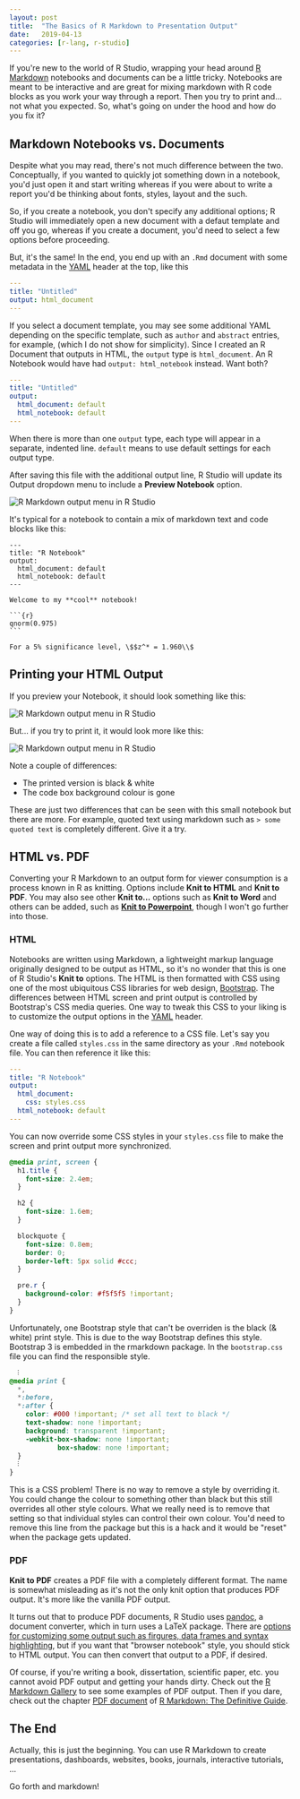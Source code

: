 ```yaml
---
layout: post
title:  "The Basics of R Markdown to Presentation Output"
date:   2019-04-13
categories: [r-lang, r-studio]
---
```


If you're new to the world of R Studio, wrapping your head around [R Markdown][1] notebooks and documents can be a little tricky. Notebooks are meant to be interactive and are great for mixing markdown with R code blocks as you work your way through a report. Then you try to print and... not what you expected. So, what's going on under the hood and how do you fix it?

## Markdown Notebooks vs. Documents

Despite what you may read, there's not much difference between the two. Conceptually, if you wanted to quickly jot something down in a notebook, you'd just open it and start writing whereas if you were about to write a report you'd be thinking about fonts, styles, layout and the such.

So, if you create a notebook, you don't specify any additional options; R Studio will immediately open a new document with a defaut template and off you go, whereas if you create a document, you'd need to select a few options before proceeding.

But, it's the same! In the end, you end up with an `.Rmd` document with some metadata in the [YAML][2] header at the top, like this

```yaml
---
title: "Untitled"
output: html_document
---
```

If you select a document template, you may see some additional YAML depending on the specific template, such as `author` and `abstract` entries, for example, (which I do not show for simplicity). Since I created an R Document that outputs in HTML, the `output` type is `html_document`. An R Notebook would have had `output: html_notebook` instead. Want both?

```yaml
---
title: "Untitled"
output:
  html_document: default
  html_notebook: default
---
```

When there is more than one `output` type, each type will appear in a separate, indented line. `default` means to use default settings for each output type.

After saving this file with the additional output line, R Studio will update its Output dropdown menu to include a **Preview Notebook** option.

![R Markdown output menu in R Studio](/images/r_notebook_output_2.png)

It's typical for a notebook to contain a mix of markdown text and code blocks like this:

````
---
title: "R Notebook"
output:
  html_document: default
  html_notebook: default
---

Welcome to my **cool** notebook!

```{r}
qnorm(0.975)
```

For a 5% significance level, \$$z^* = 1.960\\$
````

## Printing your HTML Output

If you preview your Notebook, it should look something like this:

![R Markdown output menu in R Studio](/images/r_notebook_output_8.png)

But... if you try to print it, it would look more like this:

![R Markdown output menu in R Studio](/images/r_notebook_output_10.png)

Note a couple of differences:
- The printed version is black & white
- The code box background colour is gone

These are just two differences that can be seen with this small notebook but there are more. For example, quoted text using markdown such as `> some quoted text` is completely different. Give it a try.

## HTML vs. PDF

Converting your R Markdown to an output form for viewer consumption is a process known in R as knitting. Options include **Knit to HTML** and **Knit to PDF**. You may also see other **Knit to...** options such as **Knit to Word** and others can be added, such as [**Knit to Powerpoint**][3], though I won't go further into those.

### HTML
Notebooks are written using Markdown, a lightweight markup language originally designed to be output as HTML, so it's no wonder that this is one of R Studio's **Knit to** options. The HTML is then formatted with CSS using one of the most ubiquitous CSS libraries for web design, [Bootstrap][4]. The differences between HTML screen and print output is controlled by Bootstrap's CSS media queries. One way to tweak this CSS to your liking is to customize the output options in the [YAML][2] header.

One way of doing this is to add a reference to a CSS file. Let's say you create a file called `styles.css` in the same directory as your `.Rmd` notebook file. You can then reference it like this:

```yaml
---
title: "R Notebook"
output:
  html_document:
    css: styles.css
  html_notebook: default
---
```

You can now override some CSS styles in your `styles.css` file to make the screen and print output more synchronized.

```css
@media print, screen {
  h1.title {
    font-size: 2.4em;
  }

  h2 {
    font-size: 1.6em;
  }

  blockquote {
    font-size: 0.8em;
    border: 0;
    border-left: 5px solid #ccc;
  }

  pre.r {
    background-color: #f5f5f5 !important;
  }
}
```

Unfortunately, one Bootstrap style that can't be overriden is the black (& white) print style. This is due to the way Bootstrap defines this style. Bootstrap 3 is embedded in the rmarkdown package. In the `bootstrap.css` file you can find the responsible style.

```css
  ⫶
@media print {
  *,
  *:before,
  *:after {
    color: #000 !important; /* set all text to black */
    text-shadow: none !important;
    background: transparent !important;
    -webkit-box-shadow: none !important;
            box-shadow: none !important;
  }
  ⫶
}
```

This is a CSS problem! There is no way to remove a style by overriding it. You could change the colour to something other than black but this still overrides all other style colours. What we really need is to remove that setting so that individual styles can control their own colour. You'd need to remove this line from the package but this is a hack and it would be "reset" when the package gets updated.

### PDF
**Knit to PDF** creates a PDF file with a completely different format. The name is somewhat misleading as it's not the only knit option that produces PDF output. It's more like the vanilla PDF output.

It turns out that to produce PDF documents, R Studio uses [pandoc][5], a document converter, which in turn uses a LaTeX package. There are [options for customizing some output such as firgures, data frames and syntax highlighting][6], but if you want that "browser notebook" style, you should stick to HTML output. You can then convert that output to a PDF, if desired.

Of course, if you're writing a book, dissertation, scientific paper, etc. you cannot avoid PDF output and getting your hands dirty. Check out the [R Markdown Gallery][7] to see some examples of PDF output. Then if you dare, check out the chapter [PDF document][8] of [R Markdown: The Definitive Guide][9].

## The End
Actually, this is just the beginning. You can use R Markdown to create presentations, dashboards, websites, books, journals, interactive tutorials, ...

Go forth and markdown!

[1]: https://rmarkdown.rstudio.com
[2]: https://en.wikipedia.org/wiki/YAML
[3]: https://support.rstudio.com/hc/en-us/articles/360004672913-Rendering-PowerPoint-Presentations-with-RStudio
[4]: https://getbootstrap.com
[5]: https://www.pandoc.org
[6]: https://bookdown.org/yihui/rmarkdown/pdf-document.html
[7]: https://rmarkdown.rstudio.com/gallery.html
[8]: https://bookdown.org/yihui/rmarkdown/pdf-document.html
[9]: https://bookdown.org/yihui/rmarkdown/
